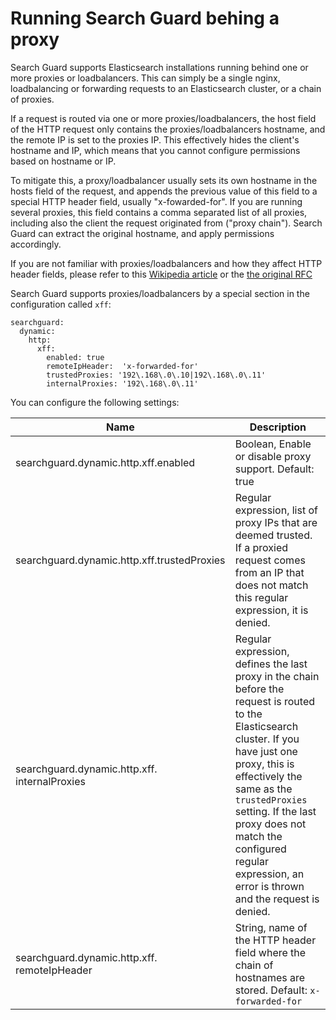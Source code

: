 <!---
Copryight 2017 floragunn GmbH
-->

# Running Search Guard behing a proxy

Search Guard supports Elasticsearch installations running behind one or more proxies or loadbalancers. This can simply be a single nginx, loadbalancing or forwarding requests to an Elasticsearch cluster, or a chain of proxies.

If a request is routed via one or more proxies/loadbalancers, the host field of the HTTP request only contains the proxies/loadbalancers hostname, and the remote IP is set to the proxies IP. This effectively hides the client's hostname and IP, which means that you cannot configure permissions based on hostname or IP.

To mitigate this, a proxy/loadbalancer usually sets its own hostname in the hosts field of the request, and appends the previous value of this field to a special HTTP header field, usually "x-fowarded-for". If you are running several proxies, this field contains a comma separated list of all proxies, including also the client the request originated from ("proxy chain"). Search Guard can extract the original hostname, and apply permissions accordingly.

If you are not familiar with proxies/loadbalancers and how they affect HTTP header fields, please refer to this [Wikipedia article](https://en.wikipedia.org/wiki/X-Forwarded-For) or the [the original RFC](https://tools.ietf.org/html/rfc7239)

Search Guard supports proxies/loadbalancers by a special section in the configuration called `xff`:

```
searchguard:
  dynamic:
    http:
      xff:
        enabled: true
        remoteIpHeader:  'x-forwarded-for'
        trustedProxies: '192\.168\.0\.10|192\.168\.0\.11'
        internalProxies: '192\.168\.0\.11'
```

You can configure the following settings:

| Name  | Description  |
|---|---|
| searchguard.dynamic.http.xff.enabled  |  Boolean, Enable or disable proxy support. Default: true |
| searchguard.dynamic.http.xff.trustedProxies  |  Regular expression, list of proxy IPs that are deemed trusted. If a proxied request comes from an IP that does not match this regular expression, it is denied.|
| searchguard.dynamic.http.xff. internalProxies  |  Regular expression, defines the last proxy in the chain before the request is routed to the Elasticsearch cluster. If you have just one proxy, this is effectively the same as the `trustedProxies` setting. If the last proxy does not match the configured regular expression, an error is thrown and the request is denied. |
| searchguard.dynamic.http.xff. remoteIpHeader  |  String, name of the HTTP header field where the chain of hostnames are stored. Default: `x-forwarded-for` |

